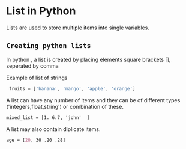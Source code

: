 # List in Python

Lists are used to store multiple items into single variables.

## `Creating python lists`


In python , a list is created by placing elements square brackets [], seperated by comma

Example of list of strings

```js
 fruits = ['banana', 'mango', 'apple', 'orange']
```

A list can have any number of items and they can be of different types ('integers,float,string') or combination of these.

```html 
mixed_list = [1. 6.7, 'john'  ]
```

A list may also contain diplicate items.

```css
age = [20, 30 ,20 ,28]
```
